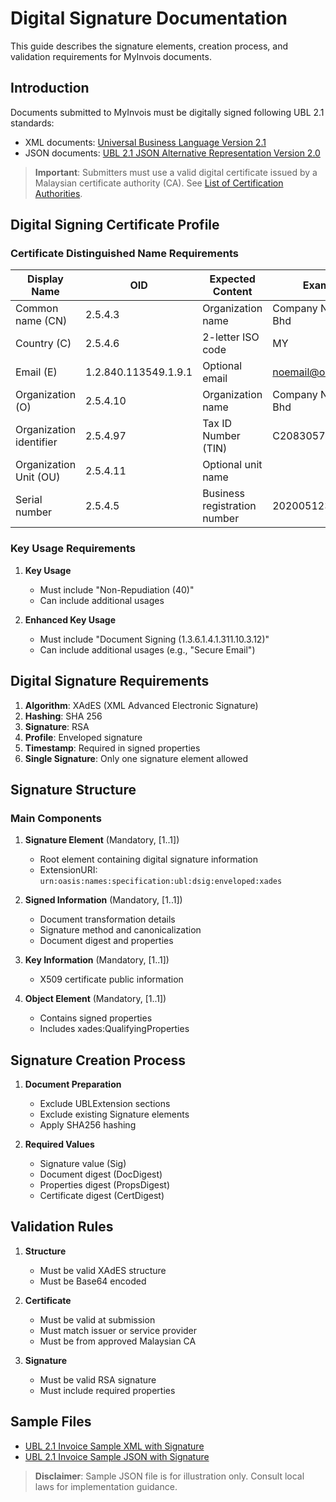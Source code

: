 # Digital Signature Documentation

This guide describes the signature elements, creation process, and validation requirements for MyInvois documents.

## Introduction

Documents submitted to MyInvois must be digitally signed following UBL 2.1 standards:
- XML documents: [Universal Business Language Version 2.1](https://docs.oasis-open.org/ubl/UBL-2.1.html)
- JSON documents: [UBL 2.1 JSON Alternative Representation Version 2.0](https://docs.oasis-open.org/ubl/UBL-2.1-JSON/v2.0/cnd01/UBL-2.1-JSON-v2.0-cnd01.html)

> **Important**: Submitters must use a valid digital certificate issued by a Malaysian certificate authority (CA). See [List of Certification Authorities](https://www.mcmc.gov.my/en/sectors/digital-signature/list-of-licensees).

## Digital Signing Certificate Profile

### Certificate Distinguished Name Requirements

| Display Name | OID | Expected Content | Example |
|--------------|-----|------------------|---------|
| Common name (CN) | 2.5.4.3 | Organization name | Company Name Sdn Bhd |
| Country (C) | 2.5.4.6 | 2-letter ISO code | MY |
| Email (E) | 1.2.840.113549.1.9.1 | Optional email | noemail@org.com.my |
| Organization (O) | 2.5.4.10 | Organization name | Company Name Sdn Bhd |
| Organization identifier | 2.5.4.97 | Tax ID Number (TIN) | C20830570210 |
| Organization Unit (OU) | 2.5.4.11 | Optional unit name | |
| Serial number | 2.5.4.5 | Business registration number | 202005123456 |

### Key Usage Requirements

1. **Key Usage**
   - Must include "Non-Repudiation (40)"
   - Can include additional usages

2. **Enhanced Key Usage**
   - Must include "Document Signing (1.3.6.1.4.1.311.10.3.12)"
   - Can include additional usages (e.g., "Secure Email")

## Digital Signature Requirements

1. **Algorithm**: XAdES (XML Advanced Electronic Signature)
2. **Hashing**: SHA 256
3. **Signature**: RSA
4. **Profile**: Enveloped signature
5. **Timestamp**: Required in signed properties
6. **Single Signature**: Only one signature element allowed

## Signature Structure

### Main Components

1. **Signature Element** (Mandatory, [1..1])
   - Root element containing digital signature information
   - ExtensionURI: `urn:oasis:names:specification:ubl:dsig:enveloped:xades`

2. **Signed Information** (Mandatory, [1..1])
   - Document transformation details
   - Signature method and canonicalization
   - Document digest and properties

3. **Key Information** (Mandatory, [1..1])
   - X509 certificate public information

4. **Object Element** (Mandatory, [1..1])
   - Contains signed properties
   - Includes xades:QualifyingProperties

## Signature Creation Process

1. **Document Preparation**
   - Exclude UBLExtension sections
   - Exclude existing Signature elements
   - Apply SHA256 hashing

2. **Required Values**
   - Signature value (Sig)
   - Document digest (DocDigest)
   - Properties digest (PropsDigest)
   - Certificate digest (CertDigest)

## Validation Rules

1. **Structure**
   - Must be valid XAdES structure
   - Must be Base64 encoded

2. **Certificate**
   - Must be valid at submission
   - Must match issuer or service provider
   - Must be from approved Malaysian CA

3. **Signature**
   - Must be valid RSA signature
   - Must include required properties

## Sample Files

- [UBL 2.1 Invoice Sample XML with Signature](/files/one-doc-signed.xml)
- [UBL 2.1 Invoice Sample JSON with Signature](/files/sample-ul-invoice-2.1-signed.min.json)

> **Disclaimer**: Sample JSON file is for illustration only. Consult local laws for implementation guidance. 